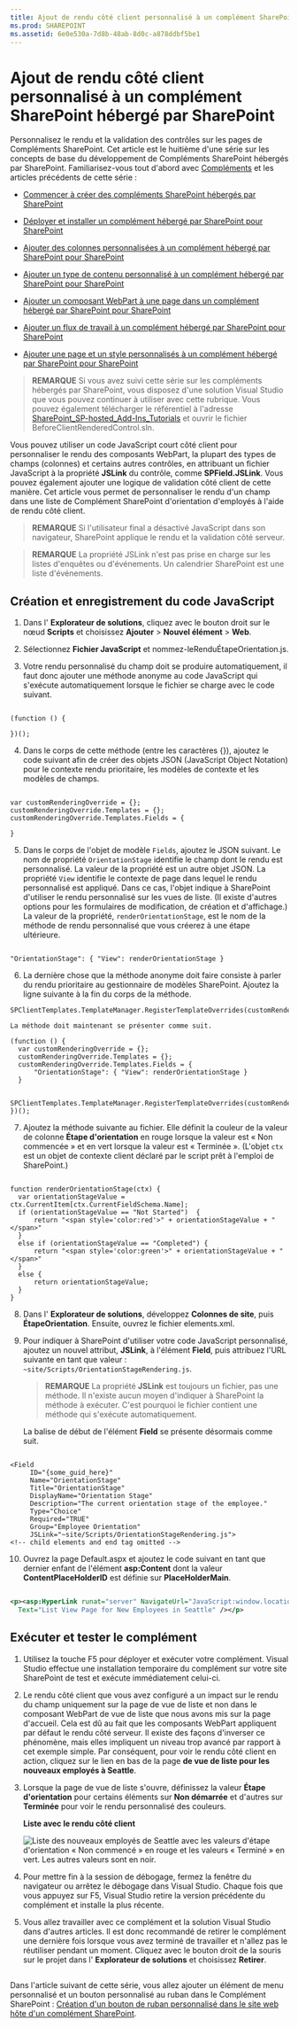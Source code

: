 ```yaml
---
title: Ajout de rendu côté client personnalisé à un complément SharePoint hébergé par SharePoint
ms.prod: SHAREPOINT
ms.assetid: 6e0e530a-7d8b-48ab-8d0c-a878ddbf5be1
---
```



# Ajout de rendu côté client personnalisé à un complément SharePoint hébergé par SharePoint
Personnalisez le rendu et la validation des contrôles sur les pages de Compléments SharePoint.
Cet article est le huitième d'une série sur les concepts de base du développement de Compléments SharePoint hébergés par SharePoint. Familiarisez-vous tout d'abord avec  [Compléments](sharepoint-add-ins.md) et les articles précédents de cette série :
  
    
    


-  [Commencer à créer des compléments SharePoint hébergés par SharePoint](get-started-creating-sharepoint-hosted-sharepoint-add-ins.md)
    
  
-  [Déployer et installer un complément hébergé par SharePoint pour SharePoint](deploy-and-install-a-sharepoint-hosted-sharepoint-add-in.md)
    
  
-  [Ajouter des colonnes personnalisées à un complément hébergé par SharePoint pour SharePoint](add-custom-columns-to-a-sharepoint-hostedsharepoint-add-in.md)
    
  
-  [Ajouter un type de contenu personnalisé à un complément hébergé par SharePoint pour SharePoint](add-a-custom-content-type-to-a-sharepoint-hostedsharepoint-add-in.md)
    
  
-  [Ajouter un composant WebPart à une page dans un complément hébergé par SharePoint pour SharePoint](add-a-web-part-to-a-page-in-a-sharepoint-hosted-sharepoint-add-in.md)
    
  
-  [Ajouter un flux de travail à un complément hébergé par SharePoint pour SharePoint](add-a-workflow-to-a-sharepoint-hosted-sharepoint-add-in.md)
    
  
-  [Ajouter une page et un style personnalisés à un complément hébergé par SharePoint pour SharePoint](add-a-custom-page-and-style-to-a-sharepoint-hosted-sharepoint-add-in.md)
    
  

> **REMARQUE**
> Si vous avez suivi cette série sur les compléments hébergés par SharePoint, vous disposez d'une solution Visual Studio que vous pouvez continuer à utiliser avec cette rubrique. Vous pouvez également télécharger le référentiel à l'adresse  [SharePoint_SP-hosted_Add-Ins_Tutorials](https://github.com/OfficeDev/SharePoint_SP-hosted_Add-Ins_Tutorials) et ouvrir le fichier BeforeClientRenderedControl.sln.
  
    
    

Vous pouvez utiliser un code JavaScript court côté client pour personnaliser le rendu des composants WebPart, la plupart des types de champs (colonnes) et certains autres contrôles, en attribuant un fichier JavaScript à la propriété **JSLink** du contrôle, comme **SPField.JSLink**. Vous pouvez également ajouter une logique de validation côté client de cette manière. Cet article vous permet de personnaliser le rendu d'un champ dans une liste de Complément SharePoint d'orientation d'employés à l'aide de rendu côté client.
> **REMARQUE**
> Si l'utilisateur final a désactivé JavaScript dans son navigateur, SharePoint applique le rendu et la validation côté serveur. 
  
    
    


> **REMARQUE**
>  La propriété JSLink n'est pas prise en charge sur les listes d'enquêtes ou d'événements. Un calendrier SharePoint est une liste d'événements.
  
    
    


## Création et enregistrement du code JavaScript


  
    
    

1. Dans l' **Explorateur de solutions**, cliquez avec le bouton droit sur le nœud **Scripts** et choisissez **Ajouter** > **Nouvel élément** > **Web**.
    
  
2. Sélectionnez **Fichier JavaScript** et nommez-leRenduÉtapeOrientation.js.
    
  
3. Votre rendu personnalisé du champ doit se produire automatiquement, il faut donc ajouter une méthode anonyme au code JavaScript qui s'exécute automatiquement lorsque le fichier se charge avec le code suivant.
    
  ```
  
(function () {

})();
  ```

4. Dans le corps de cette méthode (entre les caractères {}), ajoutez le code suivant afin de créer des objets JSON (JavaScript Object Notation) pour le contexte rendu prioritaire, les modèles de contexte et les modèles de champs.
    
  ```
  
var customRenderingOverride = {};
customRenderingOverride.Templates = {};
customRenderingOverride.Templates.Fields = {

}
  ```

5. Dans le corps de l'objet de modèle  `Fields`, ajoutez le JSON suivant. Le nom de propriété  `OrientationStage` identifie le champ dont le rendu est personnalisé. La valeur de la propriété est un autre objet JSON. La propriété `View` identifie le contexte de page dans lequel le rendu personnalisé est appliqué. Dans ce cas, l'objet indique à SharePoint d'utiliser le rendu personnalisé sur les vues de liste. (Il existe d'autres options pour les formulaires de modification, de création et d'affichage.) La valeur de la propriété, `renderOrientationStage`, est le nom de la méthode de rendu personnalisé que vous créerez à une étape ultérieure.
    
  ```
  
"OrientationStage": { "View": renderOrientationStage }
  ```

6. La dernière chose que la méthode anonyme doit faire consiste à parler du rendu prioritaire au gestionnaire de modèles SharePoint. Ajoutez la ligne suivante à la fin du corps de la méthode.
    
  ```
  SPClientTemplates.TemplateManager.RegisterTemplateOverrides(customRenderingOverride);
  ```


    La méthode doit maintenant se présenter comme suit.
    


  ```
  (function () {
    var customRenderingOverride = {};
    customRenderingOverride.Templates = {};
    customRenderingOverride.Templates.Fields = {
        "OrientationStage": { "View": renderOrientationStage }
    }

    SPClientTemplates.TemplateManager.RegisterTemplateOverrides(customRenderingOverride);
})();
  ```

7. Ajoutez la méthode suivante au fichier. Elle définit la couleur de la valeur de colonne **Étape d'orientation** en rouge lorsque la valeur est « Non commencée » et en vert lorsque la valeur est « Terminée ». (L'objet `ctx` est un objet de contexte client déclaré par le script prêt à l'emploi de SharePoint.)
    
  ```
  
function renderOrientationStage(ctx) {
    var orientationStageValue = ctx.CurrentItem[ctx.CurrentFieldSchema.Name];
    if (orientationStageValue == "Not Started")  {
        return "<span style='color:red'>" + orientationStageValue + "</span>"
    }
    else if (orientationStageValue == "Completed") {
        return "<span style='color:green'>" + orientationStageValue + "</span>"
    }
    else {
        return orientationStageValue;
    }
}
  ```

8. Dans l' **Explorateur de solutions**, développez **Colonnes de site**, puis **ÉtapeOrientation**. Ensuite, ouvrez le fichier elements.xml.
    
  
9. Pour indiquer à SharePoint d'utiliser votre code JavaScript personnalisé, ajoutez un nouvel attribut, **JSLink**, à l'élément **Field**, puis attribuez l'URL suivante en tant que valeur :  `~site/Scripts/OrientationStageRendering.js`.
    
    > **REMARQUE**
      > La propriété **JSLink** est toujours un fichier, pas une méthode. Il n'existe aucun moyen d'indiquer à SharePoint la méthode à exécuter. C'est pourquoi le fichier contient une méthode qui s'exécute automatiquement.

    La balise de début de l'élément **Field** se présente désormais comme suit.
    


  ```
  
<Field
       ID="{some_guid_here}"
       Name="OrientationStage"
       Title="OrientationStage"
       DisplayName="Orientation Stage"
       Description="The current orientation stage of the employee."
       Type="Choice"
       Required="TRUE"
       Group="Employee Orientation" 
       JSLink="~site/Scripts/OrientationStageRendering.js">
<!-- child elements and end tag omitted -->
  ```

10. Ouvrez la page Default.aspx et ajoutez le code suivant en tant que dernier enfant de l'élément **asp:Content** dont la valeur **ContentPlaceHolderID** est définie sur **PlaceHolderMain**. 
    
  ```XML
  
<p><asp:HyperLink runat="server" NavigateUrl="JavaScript:window.location = _spPageContextInfo.webAbsoluteUrl + '/Lists/NewEmployeesInSeattle/AllItems.aspx';"
    Text="List View Page for New Employees in Seattle" /></p>

  ```


## Exécuter et tester le complément


  
    
    

1. Utilisez la touche F5 pour déployer et exécuter votre complément. Visual Studio effectue une installation temporaire du complément sur votre site SharePoint de test et exécute immédiatement celui-ci. 
    
  
2. Le rendu côté client que vous avez configuré a un impact sur le rendu du champ uniquement sur la page de vue de liste et non dans le composant WebPart de vue de liste que nous avons mis sur la page d'accueil. Cela est dû au fait que les composants WebPart appliquent par défaut le rendu côté serveur. Il existe des façons d'inverser ce phénomène, mais elles impliquent un niveau trop avancé par rapport à cet exemple simple. Par conséquent, pour voir le rendu côté client en action, cliquez sur le lien en bas de la page **de vue de liste pour les nouveaux employés à Seattle**.
    
  
3. Lorsque la page de vue de liste s'ouvre, définissez la valeur **Étape d'orientation** pour certains éléments sur **Non démarrée** et d'autres sur **Terminée** pour voir le rendu personnalisé des couleurs.
    
   **Liste avec le rendu côté client**

  

     ![Liste des nouveaux employés de Seattle avec les valeurs d'étape d'orientation « Non commencé » en rouge et les valeurs « Terminé » en vert. Les autres valeurs sont en noir.](images/dc8e2b7d-1747-4b65-aab4-6fc93c6867d4.PNG)
  

  

  
4. Pour mettre fin à la session de débogage, fermez la fenêtre du navigateur ou arrêtez le débogage dans Visual Studio. Chaque fois que vous appuyez sur F5, Visual Studio retire la version précédente du complément et installe la plus récente.
    
  
5. Vous allez travailler avec ce complément et la solution Visual Studio dans d'autres articles. Il est donc recommandé de retirer le complément une dernière fois lorsque vous avez terminé de travailler et n'allez pas le réutiliser pendant un moment. Cliquez avec le bouton droit de la souris sur le projet dans l' **Explorateur de solutions** et choisissez **Retirer**.
    
  

## 
<a name="Nextsteps"> </a>

Dans l'article suivant de cette série, vous allez ajouter un élément de menu personnalisé et un bouton personnalisé au ruban dans le Complément SharePoint :  [ Création d'un bouton de ruban personnalisé dans le site web hôte d'un complément SharePoint](create-a-custom-ribbon-button-in-the-host-web-of-a-sharepoint-add-in.md).
  
    
    

